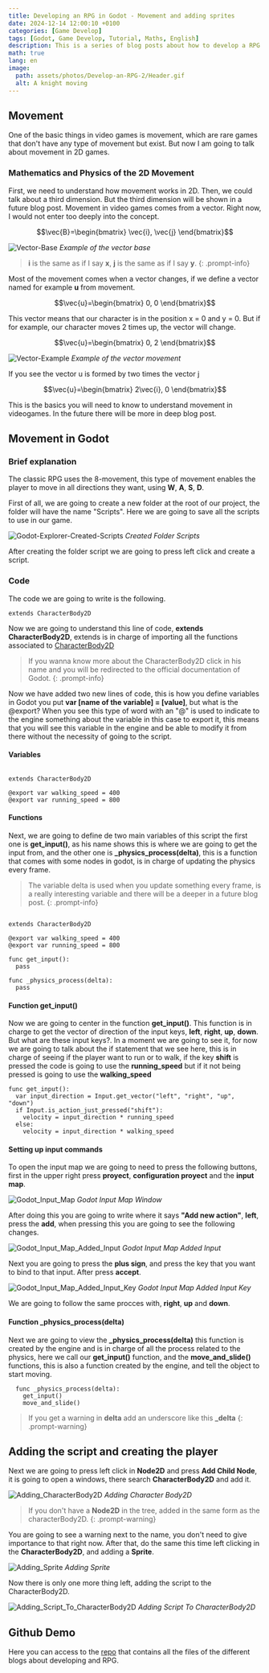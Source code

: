 ```yaml
---
title: Developing an RPG in Godot - Movement and adding sprites
date: 2024-12-14 12:00:10 +0100
categories: [Game Develop]
tags: [Godot, Game Develop, Tutorial, Maths, English]
description: This is a series of blog posts about how to develop a RPG game in godot. In this blog we are covering the movement and adding sprites.
math: true
lang: en
image:
  path: assets/photos/Develop-an-RPG-2/Header.gif
  alt: A knight moving
---
```


## Movement

One of the basic things in video games is movement, which are rare games that don't have any type of movement but exist. But now I am going to talk about movement in 2D games.

### Mathematics and Physics of the 2D Movement

First, we need to understand how movement works in 2D. Then, we could talk about a third dimension. But the third dimension will be shown in a future blog post. Movement in video games comes from a vector. Right now, I would not enter too deeply into the concept.

$$\vec{B}=\begin{bmatrix}
  \vec{i}, \vec{j}
\end{bmatrix}$$

![Vector-Base](assets/photos/Develop-an-RPG-2/Vector-Base.png)
_Example of the vector base_

>**i** is the same as if I say **x**, **j** is the same as if I say **y**.
{: .prompt-info}

Most of the movement comes when a vector changes, if we define a vector named for example **u** from movement.

$$\vec{u}=\begin{bmatrix}
  0, 0
\end{bmatrix}$$

This vector means that our character is in the position x = 0 and y = 0. But if for example, our character moves 2 times up, the vector will change.

$$\vec{u}=\begin{bmatrix}
  0, 2
\end{bmatrix}$$

![Vector-Example](assets/photos/Develop-an-RPG-2/Vector-Example.png)
_Example of the vector movement_

If you see the vector u is formed by two times the vector j

$$\vec{u}=\begin{bmatrix}
  2\vec{i}, 0
\end{bmatrix}$$

This is the basics you will need to know to understand movement in videogames. In the future there will be more in deep blog post.

## Movement in Godot

### Brief explanation

The classic RPG uses the 8-movement, this type of movement enables the player to move in all directions they want, using **W**, **A**, **S**, **D**.

First of all, we are going to create a new folder at the root of our project, the folder will have the name "Scripts". Here we are going to save all the scripts to use in our game.

![Godot-Explorer-Created-Scripts](assets/photos/Develop-an-RPG-2/Created-Folder-Scripts.png)
_Created Folder Scripts_

After creating the folder script we are going to press left click and create a script.

### Code

The code we are going to write is the following.

```gdscript
extends CharacterBody2D
```

Now we are going to understand this line of code, **extends CharacterBody2D**, extends is in charge of importing all the functions associated to [CharacterBody2D](https://docs.godotengine.org/en/stable/classes/class_characterbody2d.html)

> If you wanna know more about the CharacterBody2D click in his name and you will be redirected to the official documentation of Godot.
{: .prompt-info}

Now we have added two new lines of code, this is how you define variables in Godot you put **var [name of the variable] = [value]**, but what is the @export? When you see this type of word with an "@" is used to indicate to the engine something about the variable in this case to export it, this means that you will see this variable in the engine and be able to modify it from there without the necessity of going to the script.

#### Variables

```gdscript

extends CharacterBody2D

@export var walking_speed = 400
@export var running_speed = 800
```

#### Functions

Next, we are going to define de two main variables of this script the first one is **get_input()**, as his name shows this is where we are going to get the input from, and the other one is **_physics_process(delta)**, this is a function that comes with some nodes in godot, is in charge of updating the physics every frame.

> The variable delta is used when you update something every frame, is a really interesting variable and there will be a deeper in a future blog post.
{: .prompt-info}

```gdscript

extends CharacterBody2D

@export var walking_speed = 400
@export var running_speed = 800

func get_input():
  pass

func _physics_process(delta):
  pass
```

#### Function get_input()

Now we are going to center in the function **get_input()**. This function is in charge to get the vector of direction of the input keys, **left**, **right**, **up**, **down**. But what are these input keys?. In a moment we are going to see it, for now we are going to talk about the if statement that we see here, this is in charge of seeing if the player want to run or to walk, if the key **shift** is pressed the code is going to use the **running_speed** but if it not being pressed is going to use the **walking_speed**

```gdscript
func get_input():
  var input_direction = Input.get_vector("left", "right", "up", "down")
  if Input.is_action_just_pressed("shift"):
    velocity = input_direction * running_speed
  else:
    velocity = input_direction * walking_speed
```

#### Setting up input commands

To open the input map we are going to need to press the following buttons, first in the upper right press **proyect**, **configuration proyect** and the **input map**.

![Godot_Input_Map](assets/photos/Develop-an-RPG-2/Godot-Input-Map-Window.png)
_Godot Input Map Window_

After doing this you are going to write where it says **"Add new action"**, **left**, press the **add**, when pressing this you are going to see the following changes.

![Godot_Input_Map_Added_Input](assets/photos/Develop-an-RPG-2/Godot-Iput-Map-Added-Input.png)
_Godot Input Map Added Input_

Next you are going to press the **plus sign**, and press the key that you want to bind to that input. After press **accept**.

![Godot_Input_Map_Added_Input_Key](assets/photos/Develop-an-RPG-2/Godot-Input-Map-Added-Input-Key.png)
_Godot Input Map Added Input Key_

We are going to follow the same procces with, **right**, **up** and **down**.

#### Function _physics_process(delta)

Next we are going to view the **_physics_process(delta)** this function is created by the engine and is in charge of all the process related to the physics, here we call our **get_input()** function, and the **move_and_slide()** functions, this is also a function created by the engine, and tell the object to start moving.

```gdscript
  func _physics_process(delta):
    get_input()
    move_and_slide()
```

> If you get a warning in **delta** add an underscore like this **_delta**
{: .prompt-warning}


## Adding the script and creating the player

Next we are going to press left click in **Node2D** and press **Add Child Node**, it is going to open a windows, there search **CharacterBody2D** and add it.

![Adding_CharacterBody2D](assets/photos/Develop-an-RPG-2/Adding-CharacterBody2D.gif.gif)
_Adding Character Body2D_

> If you don't have a **Node2D** in the tree, added in the same form as the characterBody2D.
{: .prompt-warning}

You are going to see a warning next to the name, you don't need to give importance to that right now. After that, do the same this time left clicking in the **CharacterBody2D**, and adding a **Sprite**.

![Adding_Sprite](assets/photos/Develop-an-RPG-2/Adding-Sprite.gif)
_Adding Sprite_

Now there is only one more thing left, adding the script to the CharacterBody2D.

![Adding_Script_To_CharacterBody2D](assets/photos/Develop-an-RPG-2/Adding-Script-To-CharaterBody2D.gif)
_Adding Script To CharacterBody2D_

## Github Demo

Here you can access to the [repo](https://github.com/oviwanazul124/How-to-make-an-RPG/tree/main/Developing%20an%20RPG%20in%20Godot%20-%20Movement%20and%20adding%20sprites) that contains all the files of the different blogs about developing and RPG.
